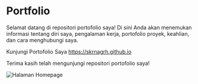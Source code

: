 # Portfolio

Selamat datang di repositori portofolio saya! Di sini Anda akan menemukan informasi tentang diri saya, pengalaman kerja, portofolio proyek, keahlian, dan cara menghubungi saya.

Kunjungi Portofolio Saya https://skrnagrh.github.io

Terima kasih telah mengunjungi repositori portofolio saya!  

![Halaman Homepage](https://github.com/Skrnagrh/portofolio/raw/main/assets/1.jpg) 
